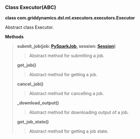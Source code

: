 ### Class Executor(ABC)

**class com.griddynamics.dsl.ml.executors.executors.Executor**

Abstract class Executor.


**Methods**   
> **submit_job(job: [PySparkJob](https://github.com/griddynamics/ml-dsl/blob/master/docs/jobs/PySparkJob.md), session: [Session](https://github.com/griddynamics/ml-dsl/blob/master/docs/sessions/Session.md))** 
> > Abstract method for submitting a job.  
> 
> **get_job()** 
> > Abstract method for getting a job. 
> 
> **cancel_job()** 
> > Abstract method for cancelling a job.
> 
> **_download_output()** 
> > Abstract method for downloading output of a job.
>
> **get_job_state()**
> > Abstract method for getting a job state.
